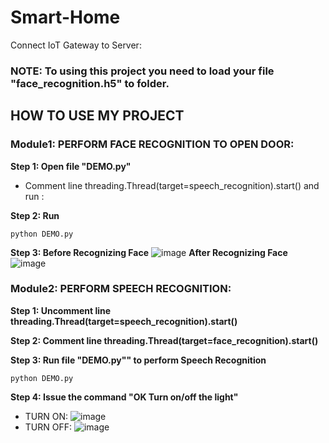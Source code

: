 # Smart-Home
Connect IoT Gateway to Server:
### NOTE: To using this project you need to load your file "face_recognition.h5" to folder.

## HOW TO USE MY PROJECT

### Module1: PERFORM FACE RECOGNITION TO OPEN DOOR:

**Step 1: Open file "DEMO.py"**

- Comment line threading.Thread(target=speech_recognition).start() and run :

**Step 2: Run**
```
python DEMO.py
```

**Step 3: Before Recognizing Face**
![image](https://github.com/Shan-Lee2k/Smart-Home/assets/120365693/b572372c-1d62-4f8d-82f8-e20e4517c084)
**After Recognizing Face**
![image](https://github.com/Shan-Lee2k/Smart-Home/assets/120365693/df92f236-19dd-48f5-870c-f403c5b74538)



### Module2: PERFORM SPEECH RECOGNITION:

**Step 1: Uncomment line threading.Thread(target=speech_recognition).start()**

**Step 2: Comment line threading.Thread(target=face_recognition).start()**

**Step 3: Run file "DEMO.py"" to perform Speech Recognition**
```
python DEMO.py
```
**Step 4: Issue the command "OK Turn on/off the light"**

- TURN ON:
![image](https://github.com/Shan-Lee2k/Smart-Home/assets/120365693/93537d86-89b5-43be-88e3-288c22686bc7)
- TURN OFF:
![image](https://github.com/Shan-Lee2k/Smart-Home/assets/120365693/ed9fa370-088a-43a4-8d32-f05f5011e286)




